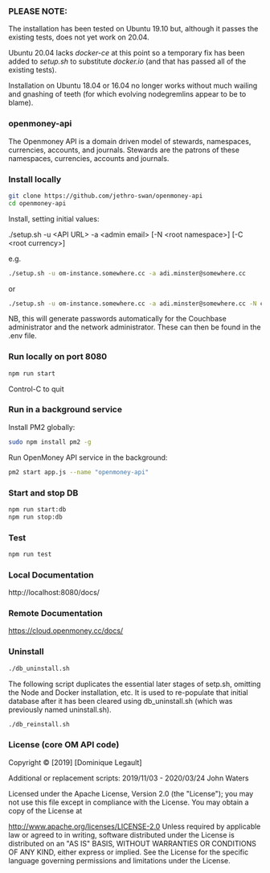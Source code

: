 ### PLEASE NOTE:  

The installation has been tested on Ubuntu 19.10 but, although it passes the existing tests, does not yet work on 20.04.

Ubuntu 20.04 lacks _docker-ce_ at this point so a temporary fix has been added to _setup.sh_ to substitute _docker.io_ (and that has passed all of the existing tests).

Installation on Ubuntu 18.04 or 16.04 no longer works without much wailing and gnashing of teeth (for which evolving nodegremlins appear to be to blame).

### openmoney-api

The Openmoney API is a domain driven model of stewards, namespaces, currencies, accounts, and journals.
Stewards are the patrons of these namespaces, currencies, accounts and journals.

### Install locally

```sh
git clone https://github.com/jethro-swan/openmoney-api
cd openmoney-api
```
Install, setting initial values:

./setup.sh -u &lt;API URL&gt; -a &lt;admin email&gt; [-N &lt;root namespace&gt;] [-C &lt;root currency&gt;]

e.g.
```sh
./setup.sh -u om-instance.somewhere.cc -a adi.minster@somewhere.cc
```
or
```sh
./setup.sh -u om-instance.somewhere.cc -a adi.minster@somewhere.cc -N ca -C hours
```

NB, this will generate passwords automatically for the Couchbase  administrator and the network administrator. These can then be found in the .env file.

### Run locally on port 8080
```sh
npm run start
```
Control-C to quit

### Run in a background service
Install PM2 globally:
```sh
sudo npm install pm2 -g
```
Run OpenMoney API service in the background:
```sh
pm2 start app.js --name "openmoney-api"
```

### Start and stop DB

```sh
npm run start:db
npm run stop:db
```

### Test

```sh
npm run test
```

### Local Documentation

http://localhost:8080/docs/

### Remote Documentation

https://cloud.openmoney.cc/docs/

### Uninstall

```sh
./db_uninstall.sh
```

The following script duplicates the essential later stages of setp.sh, omitting the Node and Docker installation, etc.
It is used to re-populate that initial database after it has been cleared using db_uninstall.sh (which was previously named uninstall.sh).

```sh
./db_reinstall.sh
```

### License (core OM API code)

Copyright &copy; [2019] [Dominique Legault]

Additional or replacement scripts: 2019/11/03 - 2020/03/24 John Waters

Licensed under the Apache License, Version 2.0 (the "License"); you may not use this file except in compliance with the License. You may obtain a copy of the License at

http://www.apache.org/licenses/LICENSE-2.0
Unless required by applicable law or agreed to in writing, software distributed under the License is distributed on an "AS IS" BASIS, WITHOUT WARRANTIES OR CONDITIONS OF ANY KIND, either express or implied. See the License for the specific language governing permissions and limitations under the License.
